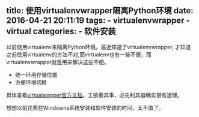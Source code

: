 title: 使用virtualenvwrapper隔离Python环境
date: 2016-04-21 20:11:19
tags:
    - virtualenvwrapper
    - virtual
categories:
    - 软件安装
---
以前使用virtualenv来隔离Python环境。最近知道了virtualenvwrapper, 才知道之前使用virtualenv的方法不对,而virtualenv也有一些不便，而virtualenvwrapper就是用来解决这些不便。

* 统一环境存储位置
* 方便环境切换

具体查看[virtualwapper官方文档](https://virtualenvwrapper.readthedocs.org/en/latest/index.html)。工欲善其事，必先利其器确实很有道理。

想想以前花费在Windowns系统安装和软件安装的时间，太不值了。
